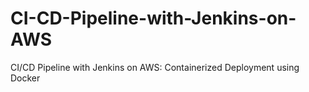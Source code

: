 # CI-CD-Pipeline-with-Jenkins-on-AWS
CI/CD Pipeline with Jenkins on AWS: Containerized Deployment using Docker
